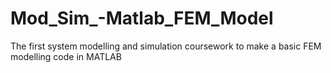 # Mod_Sim_-Matlab_FEM_Model
The first system modelling and simulation coursework to make a basic FEM modelling code in MATLAB
